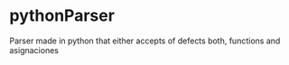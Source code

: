 # pythonParser
Parser made in python that either accepts of defects both, functions and asignaciones
